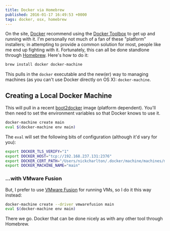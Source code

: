 ```yaml
---
title: Docker via Homebrew
published: 2016-01-17 16:49:53 +0000
tags: docker, osx, homebrew
---
```


On the site, [Docker][] recommend using the [Docker Toolbox][] to get up and
running with it. I'm personally not much of a fan of these "platform"
installers; in attempting to provide a common solution for most, people like me
end up fighting with it. Fortunately, this can all be done standlone through
[Homebrew]. Here's how to do it:

```sh
brew install docker docker-machine
```

This pulls in the `docker` executable and the new(er) way to managing machines
(as you can't use Docker directly on OS X): `docker-machine`.

## Creating a Local Docker Machine

This will pull in a recent [boot2docker][] image (platform dependent). You'll
then need to set the environment variables so that Docker knows to use it.

```sh
docker-machine create main
eval $(docker-machine env main)
```

The `eval` will set the following bits of configuration (although it'd vary for
you):

```sh
export DOCKER_TLS_VERIFY="1"
export DOCKER_HOST="tcp://192.168.237.131:2376"
export DOCKER_CERT_PATH="/Users/nickcharlton/.docker/machine/machines/main"
export DOCKER_MACHINE_NAME="main"
```

### …with VMware Fusion

But, I prefer to use [VMware Fusion][] for running VMs, so I do it this way
instead:

```sh
docker-machine create --driver vmwarefusion main
eval $(docker-machine env main)
```

There we go. Docker that can be done nicely as with any other tool through
Homebrew.

[Docker]: https://docker.com
[Docker Toolbox]: https://docker.com/toolbox
[Homebrew]: http://brew.sh
[boot2docker]: https://github.com/boot2docker/boot2docker
[VMware Fusion]: https://www.vmware.com/uk/products/fusion/
